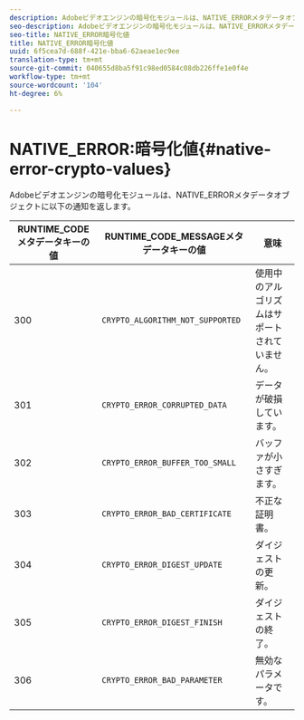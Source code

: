 ```yaml
---
description: Adobeビデオエンジンの暗号化モジュールは、NATIVE_ERRORメタデータオブジェクトに以下の通知を返します。
seo-description: Adobeビデオエンジンの暗号化モジュールは、NATIVE_ERRORメタデータオブジェクトに以下の通知を返します。
seo-title: NATIVE_ERROR暗号化値
title: NATIVE_ERROR暗号化値
uuid: 6f5cea7d-688f-421e-bba6-62aeae1ec9ee
translation-type: tm+mt
source-git-commit: 040655d8ba5f91c98ed0584c08db226ffe1e0f4e
workflow-type: tm+mt
source-wordcount: '104'
ht-degree: 6%

---
```



# NATIVE_ERROR:暗号化値{#native-error-crypto-values}

Adobeビデオエンジンの暗号化モジュールは、NATIVE_ERRORメタデータオブジェクトに以下の通知を返します。

| RUNTIME_CODEメタデータキーの値 | RUNTIME_CODE_MESSAGEメタデータキーの値 | 意味 |
|---|---|---|
| 300 | `CRYPTO_ALGORITHM_NOT_SUPPORTED` | 使用中のアルゴリズムはサポートされていません。 |
| 301 | `CRYPTO_ERROR_CORRUPTED_DATA` | データが破損しています。 |
| 302 | `CRYPTO_ERROR_BUFFER_TOO_SMALL` | バッファが小さすぎます。 |
| 303 | `CRYPTO_ERROR_BAD_CERTIFICATE` | 不正な証明書。 |
| 304 | `CRYPTO_ERROR_DIGEST_UPDATE` | ダイジェストの更新。 |
| 305 | `CRYPTO_ERROR_DIGEST_FINISH` | ダイジェストの終了。 |
| 306 | `CRYPTO_ERROR_BAD_PARAMETER` | 無効なパラメータです。 |

